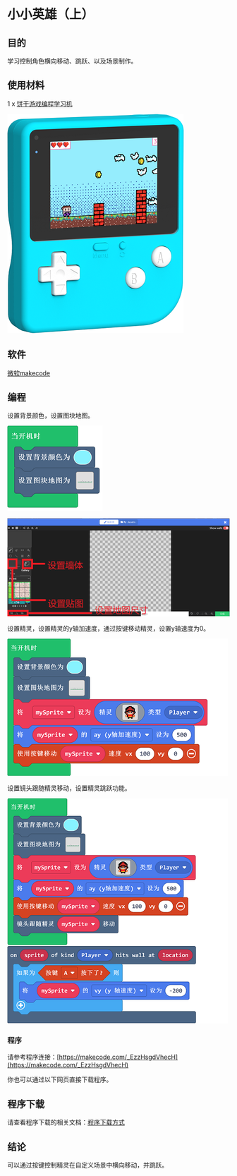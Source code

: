 # 小小英雄（上）

## 目的

学习控制角色横向移动、跳跃、以及场景制作。

## 使用材料

1 x [饼干游戏编程学习机](https://item.taobao.com/item.htm?spm=a1z10.5-c-s.w4002-18602834185.82.51a95ccfE1IJt1&id=644090757603)

![retro-case-01-01.png](./images/retro-case-01-01.png)

## 软件

[微软makecode](https://arcade.makecode.com/)

## 编程

设置背景颜色，设置图块地图。

![retro-case-04-01.png](./images/retro-case-04-01.png)

![retro-case-04-02.png](./images/retro-case-04-02.png)

设置精灵，设置精灵的y轴加速度，通过按键移动精灵，设置y轴速度为0。

![retro-case-04-03.png](./images/retro-case-04-03.png)

设置镜头跟随精灵移动，设置精灵跳跃功能。

![retro-case-04-04.png](./images/retro-case-04-04.png)

### 程序

请参考程序连接：[https://makecode.com/_EzzHsgdVhecH](https://makecode.com/_EzzHsgdVhecH)

你也可以通过以下网页直接下载程序。

## 程序下载

请查看程序下载的相关文档：[程序下载方式](https://www.yuque.com/elecfreaks-learn/retro/wxo25w)

## 结论

可以通过按键控制精灵在自定义场景中横向移动，并跳跃。
